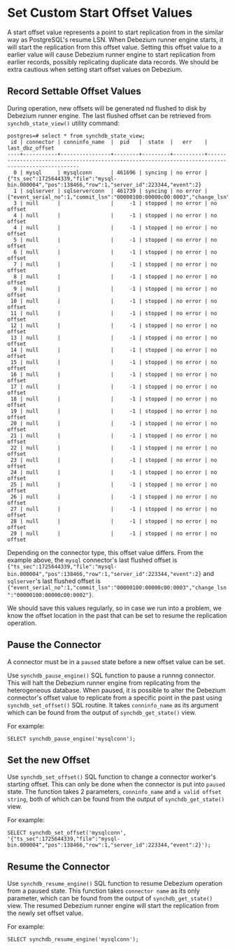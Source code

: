 # Set Custom Start Offset Values

A start offset value represents a point to start replication from in the similar way as PostgreSQL's resume LSN. When Debezium runner engine starts, it will start the replication from this offset value. Setting this offset value to a earlier value will cause Debezium runner engine to start replication from earlier records, possibly replicating duplicate data records. We should be extra cautious when setting start offset values on Debezium.

## Record Settable Offset Values
During operation, new offsets will be generated nd flushed to disk by Debezium runner engine. The last flushed offset can be retrieved from `synchdb_state_view()` utility command:

```
postgres=# select * from synchdb_state_view;
 id | connector | conninfo_name  |  pid   |  state  |   err    |                                          last_dbz_offset
----+-----------+----------------+--------+---------+----------+---------------------------------------------------------------------------------------------------
  0 | mysql     | mysqlconn      | 461696 | syncing | no error | {"ts_sec":1725644339,"file":"mysql-bin.000004","pos":138466,"row":1,"server_id":223344,"event":2}
  1 | sqlserver | sqlserverconn  | 461739 | syncing | no error | {"event_serial_no":1,"commit_lsn":"00000100:00000c00:0003","change_lsn":"00000100:00000c00:0002"}
  3 | null      |                |     -1 | stopped | no error | no offset
  4 | null      |                |     -1 | stopped | no error | no offset
  4 | null      |                |     -1 | stopped | no error | no offset
  5 | null      |                |     -1 | stopped | no error | no offset
  6 | null      |                |     -1 | stopped | no error | no offset
  7 | null      |                |     -1 | stopped | no error | no offset
  8 | null      |                |     -1 | stopped | no error | no offset
  9 | null      |                |     -1 | stopped | no error | no offset
 10 | null      |                |     -1 | stopped | no error | no offset
 11 | null      |                |     -1 | stopped | no error | no offset
 12 | null      |                |     -1 | stopped | no error | no offset
 13 | null      |                |     -1 | stopped | no error | no offset
 14 | null      |                |     -1 | stopped | no error | no offset
 15 | null      |                |     -1 | stopped | no error | no offset
 16 | null      |                |     -1 | stopped | no error | no offset
 17 | null      |                |     -1 | stopped | no error | no offset
 18 | null      |                |     -1 | stopped | no error | no offset
 19 | null      |                |     -1 | stopped | no error | no offset
 20 | null      |                |     -1 | stopped | no error | no offset
 21 | null      |                |     -1 | stopped | no error | no offset
 22 | null      |                |     -1 | stopped | no error | no offset
 23 | null      |                |     -1 | stopped | no error | no offset
 24 | null      |                |     -1 | stopped | no error | no offset
 25 | null      |                |     -1 | stopped | no error | no offset
 26 | null      |                |     -1 | stopped | no error | no offset
 27 | null      |                |     -1 | stopped | no error | no offset
 28 | null      |                |     -1 | stopped | no error | no offset
 29 | null      |                |     -1 | stopped | no error | no offset

```

Depending on the connector type, this offset value differs. From the example above, the `mysql` connector's last flushed offset is `{"ts_sec":1725644339,"file":"mysql-bin.000004","pos":138466,"row":1,"server_id":223344,"event":2}` and `sqlserver`'s last flushed offset is `{"event_serial_no":1,"commit_lsn":"00000100:00000c00:0003","change_lsn":"00000100:00000c00:0002"}`. 

We should save this values regularly, so in case we run into a problem, we know the offset location in the past that can be set to resume the replication operation.


## Pause the Connector
A connector must be in a `paused` state before a new offset value can be set.

Use `synchdb_pause_engine()` SQL function to pause a runnng connector. This will halt the Debezium runner engine from replicating from the heterogeneous database. When paused, it is possible to alter the Debezium connector's offset value to replicate from a specific point in the past using `synchdb_set_offset()` SQL routine. It takes `conninfo_name` as its argument which can be found from the output of `synchdb_get_state()` view.

For example:
```
SELECT synchdb_pause_engine('mysqlconn');
```

## Set the new Offset
Use `synchdb_set_offset()` SQL function to change a connector worker's starting offset. This can only be done when the connector is put into `paused` state. The function takes 2 parameters, `conninfo_name` and `a valid offset string`, both of which can be found from the output of `synchdb_get_state()` view.

For example:
```
SELECT synchdb_set_offset('mysqlconn', '{"ts_sec":1725644339,"file":"mysql-bin.000004","pos":138466,"row":1,"server_id":223344,"event":2}');
```

## Resume the Connector

Use `synchdb_resume_engine()` SQL function to resume Debezium operation from a paused state. This function takes `connector name` as its only parameter, which can be found from the output of `synchdb_get_state()` view. The resumed Debezium runner engine will start the replication from the newly set offset value.

For example:
```
SELECT synchdb_resume_engine('mysqlconn');
```
